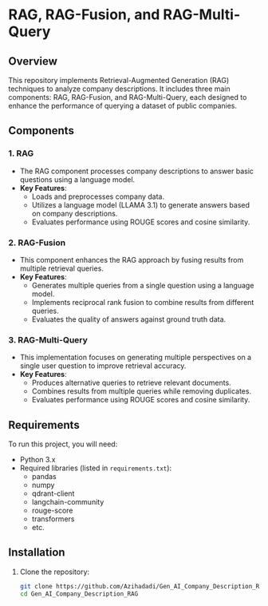 # RAG, RAG-Fusion, and RAG-Multi-Query

## Overview
This repository implements Retrieval-Augmented Generation (RAG) techniques to analyze company descriptions. It includes three main components: RAG, RAG-Fusion, and RAG-Multi-Query, each designed to enhance the performance of querying a dataset of public companies.

## Components

### 1. RAG
- The RAG component processes company descriptions to answer basic questions using a language model.
- **Key Features**:
  - Loads and preprocesses company data.
  - Utilizes a language model (LLAMA 3.1) to generate answers based on company descriptions.
  - Evaluates performance using ROUGE scores and cosine similarity.

### 2. RAG-Fusion
- This component enhances the RAG approach by fusing results from multiple retrieval queries.
- **Key Features**:
  - Generates multiple queries from a single question using a language model.
  - Implements reciprocal rank fusion to combine results from different queries.
  - Evaluates the quality of answers against ground truth data.

### 3. RAG-Multi-Query
- This implementation focuses on generating multiple perspectives on a single user question to improve retrieval accuracy.
- **Key Features**:
  - Produces alternative queries to retrieve relevant documents.
  - Combines results from multiple queries while removing duplicates.
  - Evaluates performance using ROUGE scores and cosine similarity.

## Requirements
To run this project, you will need:
- Python 3.x
- Required libraries (listed in `requirements.txt`):
  - pandas
  - numpy
  - qdrant-client
  - langchain-community
  - rouge-score
  - transformers
  - etc.

## Installation
1. Clone the repository:
   ```bash
   git clone https://github.com/Azihadadi/Gen_AI_Company_Description_RAG/
   cd Gen_AI_Company_Description_RAG
   
